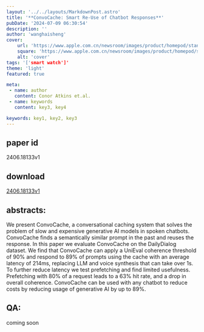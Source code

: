 ```yaml
---
layout: '../../layouts/MarkdownPost.astro'
title: '**ConvoCache: Smart Re-Use of Chatbot Responses**'
pubDate: '2024-07-09 06:30:54'
description: ''
author: 'wanghaisheng'
cover:
    url: 'https://www.apple.com.cn/newsroom/images/product/homepod/standard/Apple-HomePod-hero-230118_big.jpg.large_2x.jpg'
    square: 'https://www.apple.com.cn/newsroom/images/product/homepod/standard/Apple-HomePod-hero-230118_big.jpg.large_2x.jpg'
    alt: 'cover'
tags: '['smart watch']' 
theme: 'light'
featured: true

meta:
 - name: author
   content: Conor Atkins et.al.
 - name: keywords
   content: key3, key4

keywords: key1, key2, key3
---
```


## paper id
2406.18133v1
## download
[2406.18133v1](http://arxiv.org/abs/2406.18133v1)
## abstracts:
We present ConvoCache, a conversational caching system that solves the problem of slow and expensive generative AI models in spoken chatbots. ConvoCache finds a semantically similar prompt in the past and reuses the response. In this paper we evaluate ConvoCache on the DailyDialog dataset. We find that ConvoCache can apply a UniEval coherence threshold of 90% and respond to 89% of prompts using the cache with an average latency of 214ms, replacing LLM and voice synthesis that can take over 1s. To further reduce latency we test prefetching and find limited usefulness. Prefetching with 80% of a request leads to a 63% hit rate, and a drop in overall coherence. ConvoCache can be used with any chatbot to reduce costs by reducing usage of generative AI by up to 89%.
## QA:
coming soon
